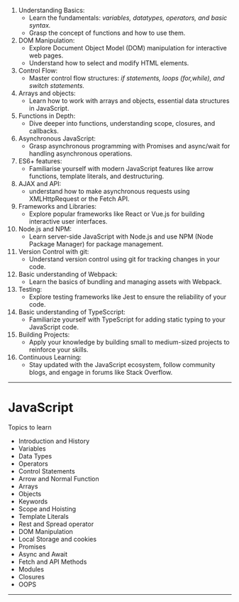 1. Understanding Basics:
	- Learn the fundamentals: <i>variables, datatypes, operators, and basic syntax.</i>
	- Grasp the concept of functions and how to use them.
2. DOM Manipulation:
	- Explore Document Object Model (DOM) manipulation for interactive web pages.
	- Understand how to select and modify HTML elements.
3. Control Flow:
	- Master control flow structures: <i>if statements, loops (for,while), and switch statements.</i>
4. Arrays and objects:
	- Learn how to work with arrays and objects, essential data structures in JavaScript.
5. Functions in Depth:
	- Dive deeper into functions, understanding scope, closures, and callbacks.
6. Asynchronous JavaScript:
	- Grasp asynchronous programming with Promises and async/wait for handling asynchronous operations.
7. ES6+ features:
	- Familiarise yourself with modern JavaScript features like arrow functions, template literals, and destructuring.
8. AJAX and API:
	- understand how to make asynchronous requests using XMLHttpRequest or the Fetch API.
9. Frameworks and Libraries:
	- Explore popular frameworks like React or Vue.js for building interactive user interfaces.
10. Node.js and NPM:
	- Learn server-side JavaScript with Node.js and use NPM (Node Package Manager) for package management.
11. Version Control with git:
	- Understand version control using git for tracking changes in your code.
12. Basic understanding of Webpack:
	- Learn the basics of bundling and managing assets with Webpack.
13. Testing:
	- Explore testing frameworks like Jest to ensure the reliability of your code.
14. Basic understanding of TypeSccript:
	- Familiarize yourself with TypeScript for adding static typing to your JavaScript code.
15. Building Projects:
	- Apply your knowledge by building small to medium-sized projects to reinforce your skills.
16. Continuous Learning:
	- Stay updated with the JavaScript ecosystem, follow community blogs, and engage in forums like Stack Overflow.

---
# JavaScript
Topics to learn
- Introduction and History
- Variables
- Data Types
- Operators
- Control Statements
- Arrow and Normal Function
- Arrays
- Objects
- Keywords
- Scope and Hoisting
- Template Literals
- Rest and Spread operator
- DOM Manipulation
- Local Storage and cookies
- Promises
- Async and Await
- Fetch and API Methods
- Modules
- Closures
- OOPS
---
